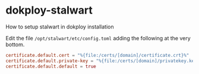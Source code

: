 # dokploy-stalwart
How to setup stalwart in dokploy installation


Edit the file `/opt/stalwart/etc/config.toml` adding the following at the very bottom.

```toml
certificate.default.cert = "%{file:/certs/[domain]/certificate.crt}%"
certificate.default.private-key = "%{file:/certs/[domain]/privatekey.key}%"
certificate.default.default = true
```
